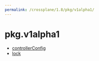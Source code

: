```yaml
---
permalink: /crossplane/1.8/pkg/v1alpha1/
---
```


# pkg.v1alpha1



* [controllerConfig](controllerConfig.md)
* [lock](lock.md)